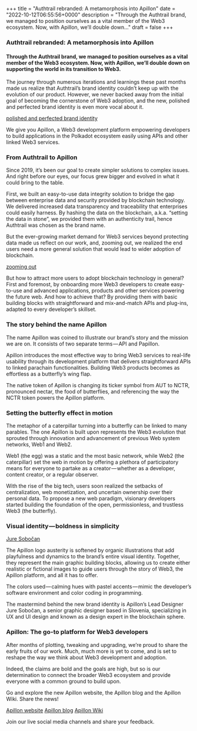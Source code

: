 +++
title = "Authtrail rebranded: A metamorphosis into Apillon"
date = "2022-10-12T06:55:56+0000"
description = "Through the Authtrail brand, we managed to position ourselves as a vital member of the Web3 ecosystem. Now, with Apillon, we’ll double down…"
draft = false
+++

### Authtrail rebranded: A metamorphosis into Apillon


#### Through the Authtrail brand, we managed to position ourselves as a vital member of the Web3 ecosystem. Now, with Apillon, we’ll double down on supporting the world in its transition to Web3.


The journey through numerous iterations and learnings these past months made us realize that Authtrail’s brand identity couldn’t keep up with the evolution of our product. However, we never backed away from the initial goal of becoming the cornerstone of Web3 adoption, and the new, polished and perfected brand identity is even more vocal about it.

[polished and perfected brand identity](https://apillon.io)

We give you Apillon, a Web3 development platform empowering developers to build applications in the Polkadot ecosystem easily using APIs and other linked Web3 services.


### From Authtrail to Apillon


Since 2019, it’s been our goal to create simpler solutions to complex issues. And right before our eyes, our focus grew bigger and evolved in what it could bring to the table.


First, we built an easy-to-use data integrity solution to bridge the gap between enterprise data and security provided by blockchain technology. We delivered increased data transparency and traceability that enterprises could easily harness. By hashing the data on the blockchain, a.k.a. “setting the data in stone”, we provided them with an authenticity trail, hence Authtrail was chosen as the brand name.


But the ever-growing market demand for Web3 services beyond protecting data made us reflect on our work, and, zooming out, we realized the end users need a more general solution that would lead to wider adoption of blockchain.

[zooming out](https://medium.com/apillon/authtrail-announces-expansion-to-a-unified-gateway-to-polkadots-technology-stack-9cde9e3b2b88)

But how to attract more users to adopt blockchain technology in general? First and foremost, by onboarding more Web3 developers to create easy-to-use and advanced applications, products and other services powering the future web. And how to achieve that? By providing them with basic building blocks with straightforward and mix-and-match APIs and plug-ins, adapted to every developer’s skillset.


### The story behind the name Apillon


The name Apillon was coined to illustrate our brand’s story and the mission we are on. It consists of two separate terms — API and Papillon.


Apillon introduces the most effective way to bring Web3 services to real-life usability through its development platform that delivers straightforward APIs to linked parachain functionalities. Building Web3 products becomes as effortless as a butterfly’s wing flap.


The native token of Apillon is changing its ticker symbol from AUT to NCTR, pronounced nectar, the food of butterflies, and referencing the way the NCTR token powers the Apillon platform.


### Setting the butterfly effect in motion


The metaphor of a caterpillar turning into a butterfly can be linked to many parables. The one Apillon is built upon represents the Web3 evolution that sprouted through innovation and advancement of previous Web system networks, Web1 and Web2.


Web1 (the egg) was a static and the most basic network, while Web2 (the caterpillar) set the web in motion by offering a plethora of participatory means for everyone to partake as a creator — whether as a developer, content creator, or a regular observer.


With the rise of the big tech, users soon realized the setbacks of centralization, web monetization, and uncertain ownership over their personal data. To propose a new web paradigm, visionary developers started building the foundation of the open, permissionless, and trustless Web3 (the butterfly).


### Visual identity — boldness in simplicity

[Jure Sobočan](https://si.linkedin.com/in/juresobocan)

The Apillon logo austerity is softened by organic illustrations that add playfulness and dynamics to the brand’s entire visual identity. Together, they represent the main graphic building blocks, allowing us to create either realistic or fictional images to guide users through the story of Web3, the Apillon platform, and all it has to offer.


The colors used — calming hues with pastel accents — mimic the developer’s software environment and color coding in programming.


The mastermind behind the new brand identity is Apillon’s Lead Designer Jure Sobočan, a senior graphic designer based in Slovenia, specializing in UX and UI design and known as a design expert in the blockchain sphere.


### Apillon: The go-to platform for Web3 developers


After months of plotting, tweaking and upgrading, we’re proud to share the early fruits of our work. Much, much more is yet to come, and is set to reshape the way we think about Web3 development and adoption.


Indeed, the claims are bold and the goals are high, but so is our determination to connect the broader Web3 ecosystem and provide everyone with a common ground to build upon.


Go and explore the new Apillon website, the Apillon blog and the Apillon Wiki. Share the news!

[Apillon website](https://apillon.io)
[Apillon blog](https://medium.com/apillon)
[Apillon Wiki](https://wiki.apillon.io/)

Join our live social media channels and share your feedback.
